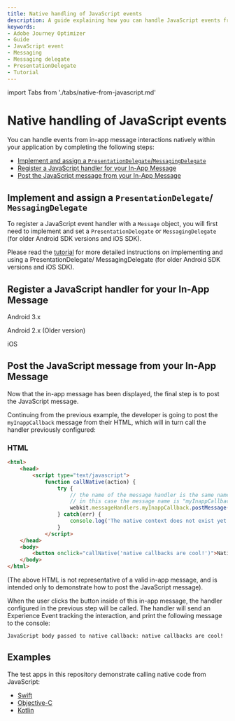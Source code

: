 ```yaml
---
title: Native handling of JavaScript events
description: A guide explaining how you can handle JavaScript events from in-app message interactions natively within your application.
keywords:
- Adobe Journey Optimizer
- Guide
- JavaScript event
- Messaging
- Messaging delegate
- PresentationDelegate
- Tutorial
---
```


import Tabs from './tabs/native-from-javascript.md'

# Native handling of JavaScript events

You can handle events from in-app message interactions natively within your application by completing the following steps:

* [Implement and assign a `PresentationDelegate`/`MessagingDelegate`](#implement-and-assign-a-messagingdelegate)
* [Register a JavaScript handler for your In-App Message](#register-a-javascript-handler-for-your-in-app-message)
* [Post the JavaScript message from your In-App Message](#post-the-javascript-message-from-your-in-app-message)

## Implement and assign a `PresentationDelegate`/ `MessagingDelegate`

To register a JavaScript event handler with a `Message` object, you will first need to implement and set a `PresentationDelegate` or `MessagingDelegate` (for older Android SDK versions and iOS SDK).

Please read the [tutorial](./messaging-delegate.md) for more detailed instructions on implementing and using a PresentationDelegate/ MessagingDelegate (for older Android SDK versions and iOS SDK).

## Register a JavaScript handler for your In-App Message

<TabsBlock orientation="horizontal" slots="heading, content" repeat="3"/>

Android 3.x

<Tabs query="platform=android3x&function=register"/>

Android 2.x (Older version)

<Tabs query="platform=android2x&function=register"/>

iOS

<Tabs query="platform=ios&function=register"/>

## Post the JavaScript message from your In-App Message

Now that the in-app message has been displayed, the final step is to post the JavaScript message.

Continuing from the previous example, the developer is going to post the `myInappCallback` message from their HTML, which will in turn call the handler previously configured:

### HTML

```html
<html>
    <head>
        <script type="text/javascript">
            function callNative(action) {
                try {
                    // the name of the message handler is the same name that must be registered in native code.
                    // in this case the message name is "myInappCallback"
                    webkit.messageHandlers.myInappCallback.postMessage(action);
                } catch(err) {
                    console.log('The native context does not exist yet'); }
                }
            </script>
    </head>
    <body>
        <button onclick="callNative('native callbacks are cool!')">Native callback!</button>
    </body>
</html>
```

(The above HTML is not representative of a valid in-app message, and is intended only to demonstrate how to post the JavaScript message).

When the user clicks the button inside of this in-app message, the handler configured in the previous step will be called. The handler will send an Experience Event tracking the interaction, and print the following message to the console:

```text
JavaScript body passed to native callback: native callbacks are cool!
```

## Examples

The test apps in this repository demonstrate calling native code from JavaScript:

* [Swift](https://github.com/adobe/aepsdk-messaging-ios/tree/main/TestApps/MessagingDemoApp)
* [Objective-C](https://github.com/adobe/aepsdk-messaging-ios/tree/main/TestApps/MessagingDemoAppObjC)
* [Kotlin](https://github.com/adobe/aepsdk-messaging-android/tree/main/code/testapp)